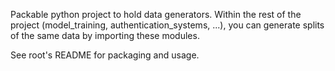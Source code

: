 Packable python project to hold data generators. Within the rest of the project (model_training, authentication_systems, ...), you can generate splits of the same data by importing these modules.

See root's README for packaging and usage.